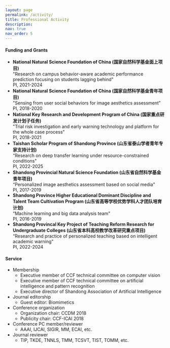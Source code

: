 ```yaml
---
layout: page
permalink: /activity/
title: Professional Activity
description:
nav: true
nav_order: 5
---
```


#### Funding and Grants

- **National Natural Science Foundation of China (国家自然科学基金面上项目)**<br>
  "Research on campus behavior-aware academic performance prediction focusing on students lagging behind"<br>
  PI, 2021-2024
- **National Natural Science Foundation of China (国家自然科学基金青年项目)**<br>
  "Sensing from user social behaviors for image aesthetics assessment"<br>
  PI, 2018-2020
- **National Key Research and Development Program of China (国家重点研发计划子任务)**<br>
  "Trial risk investigation and early warning technology and platform for the whole case process"<br>
  PI, 2018-2021
- **Taishan Scholar Program of Shandong Province (山东省泰山学者青年专家支持计划)**<br>
  “Research on deep transfer learning under resource-constrained conditions"<br>
  PI, 2022-2025
- **Shandong Provincial Natural Science Foundation (山东省自然科学基金青年项目)**<br>
  “Personalized image aesthetics assessment based on social media"<br>
  PI, 2017-2019
- **Shandong Province Higher Educational Dominant Discipline and Talent Team Cultivation Program (山东省高等学校优势学科人才团队培育计划)**<br>
  “Machine learning and big data analysis team"<br>
  PI, 2016-2019
- **Shandong Provincal Key Project of Teaching Reform Research for Undergraduate Colleges (山东省本科高校教学改革研究重点项目)**<br>
  “Research and practice of personalized teaching based on intelligent academic warning"<br>
  PI, 2022-2024

#### Service

- Membership
  - Executive member of CCF technical committee on computer vision
  - Executive member of CCF technical committee on artificial intelligence and pattern recognition
  - Executive director of Shandong Association of Artificial Intelligence
- Journal editorship
  - Guest editor: Biomimetics
- Conference organization
  - Organization chair: CCDM 2018
  - Publicity chair: CCF-ICAI 2018
- Conference PC member/reviewer
  - AAAI, IJCAI, SIGIR, MM, ECAI, etc.
- Journal reviewer
  - TIP, TKDE, TNNLS, TMM, TCSVT, TIST, TOMM, etc.